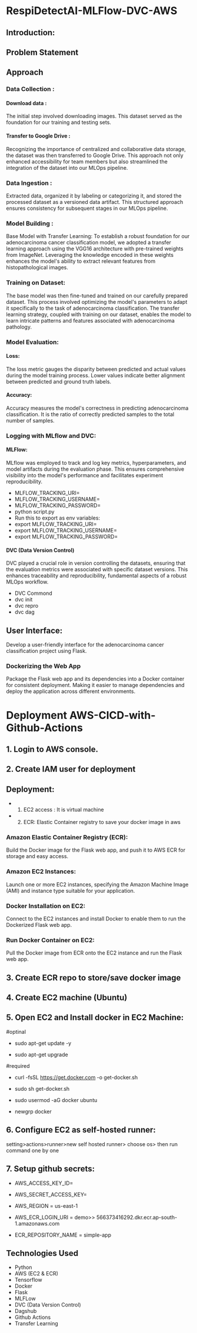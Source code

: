 # RespiDetectAI-MLFlow-DVC-AWS

## Introduction:


## Problem Statement


## Approach
### Data Collection :
#### Download data :
The initial step involved downloading images. This dataset served as the foundation for our training and testing sets.

#### Transfer to Google Drive :
Recognizing the importance of centralized and collaborative data storage, the dataset was then transferred to Google Drive. This approach not only enhanced accessibility for team members but also streamlined the integration of the dataset into our MLOps pipeline.

### Data Ingestion :
Extracted data, organized it by labeling or categorizing it, and stored the processed dataset as a versioned data artifact. This structured approach ensures consistency for subsequent stages in our MLOps pipeline.

### Model Building :
Base Model with Transfer Learning:
To establish a robust foundation for our adenocarcinoma cancer classification model, we adopted a transfer learning approach using the VGG16 architecture with pre-trained weights from ImageNet. Leveraging the knowledge encoded in these weights enhances the model's ability to extract relevant features from histopathological images.

### Training on Dataset:
The base model was then fine-tuned and trained on our carefully prepared dataset. This process involved optimizing the model's parameters to adapt it specifically to the task of adenocarcinoma classification. The transfer learning strategy, coupled with training on our dataset, enables the model to learn intricate patterns and features associated with adenocarcinoma pathology.

### Model Evaluation:
#### Loss:
The loss metric gauges the disparity between predicted and actual values during the model training process. Lower values indicate better alignment between predicted and ground truth labels.

#### Accuracy:
Accuracy measures the model's correctness in predicting adenocarcinoma classification. It is the ratio of correctly predicted samples to the total number of samples.

### Logging with MLflow and DVC:
#### MLFlow:
MLflow was employed to track and log key metrics, hyperparameters, and model artifacts during the evaluation phase. This ensures comprehensive visibility into the model's performance and facilitates experiment reproducibility.
+ MLFLOW_TRACKING_URI=
+ MLFLOW_TRACKING_USERNAME=
+ MLFLOW_TRACKING_PASSWORD=
+ python script.py
+ Run this to export as env variables:
 + export MLFLOW_TRACKING_URI=
 + export MLFLOW_TRACKING_USERNAME=
 + export MLFLOW_TRACKING_PASSWORD=

#### DVC (Data Version Control)
DVC played a crucial role in version controlling the datasets, ensuring that the evaluation metrics were associated with specific dataset versions. This enhances traceability and reproducibility, fundamental aspects of a robust MLOps workflow.
+ DVC Commond
 + dvc init
 + dvc repro
 + dvc dag

## User Interface:
Develop a user-friendly interface for the adenocarcinoma cancer classification project using Flask.

### Dockerizing the Web App
Package the Flask web app and its dependencies into a Docker container for consistent deployment. Making it easier to manage dependencies and deploy the application across different environments.

# Deployment AWS-CICD-with-Github-Actions
## 1. Login to AWS console.
## 2. Create IAM user for deployment
## Deployment:
+ 1. EC2 access : It is virtual machine
+ 2. ECR: Elastic Container registry to save your docker image in aws
### Amazon Elastic Container Registry (ECR):
Build the Docker image for the Flask web app, and push it to AWS ECR for storage and easy access.

### Amazon EC2 Instances:
Launch one or more EC2 instances, specifying the Amazon Machine Image (AMI) and instance type suitable for your application.

### Docker Installation on EC2:
Connect to the EC2 instances and install Docker to enable them to run the Dockerized Flask web app.

### Run Docker Container on EC2:
Pull the Docker image from ECR onto the EC2 instance and run the Flask web app.
## 3. Create ECR repo to store/save docker image
## 4. Create EC2 machine (Ubuntu)
## 5. Open EC2 and Install docker in EC2 Machine:
#optinal

+ sudo apt-get update -y

+ sudo apt-get upgrade

#required

+ curl -fsSL https://get.docker.com -o get-docker.sh

+ sudo sh get-docker.sh

+ sudo usermod -aG docker ubuntu

+ newgrp docker

## 6. Configure EC2 as self-hosted runner:
setting>actions>runner>new self hosted runner> choose os> then run command one by one
## 7. Setup github secrets:
+ AWS_ACCESS_KEY_ID=

+ AWS_SECRET_ACCESS_KEY=

+ AWS_REGION = us-east-1

+ AWS_ECR_LOGIN_URI = demo>>  566373416292.dkr.ecr.ap-south-1.amazonaws.com

+ ECR_REPOSITORY_NAME = simple-app

## Technologies Used
+ Python
+ AWS (EC2 & ECR)
+ Tensorflow
+ Docker
+ Flask
+ MLFLow
+ DVC (Data Version Control)
+ Dagshub
+ Github Actions
+ Transfer Learning
